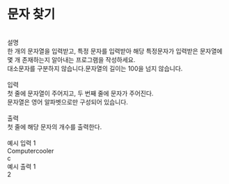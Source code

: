 <h1>문자 찾기</h1><br/>
설명<br/>
한 개의 문자열을 입력받고, 특정 문자를 입력받아 해당 특정문자가 입력받은 문자열에 몇 개 존재하는지 알아내는 프로그램을 작성하세요.<br/>
대소문자를 구분하지 않습니다.문자열의 길이는 100을 넘지 않습니다.<br/>
<br/>
입력<br/>
첫 줄에 문자열이 주어지고, 두 번째 줄에 문자가 주어진다.<br/>
문자열은 영어 알파벳으로만 구성되어 있습니다.<br/>
<br/>
출력<br/>
첫 줄에 해당 문자의 개수를 출력한다.<br/>
<br/>
예시 입력 1 <br/>
Computercooler<br/>
c<br/>
예시 출력 1<br/>
2
